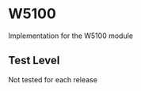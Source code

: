 W5100
=====

Implementation for the W5100 module

Test Level
----------

Not tested for each release
